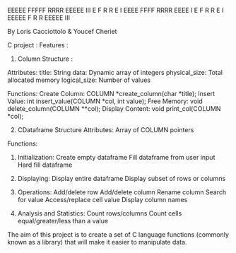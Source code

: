   EEEEE   FFFFF   RRRR    EEEEE   III
  E       F       R   R   E        I 
  EEEE    FFFF    RRRR    EEEE     I 
  E       F       R  R    E        I 
  EEEEE   F       R   R   EEEEE   III

By Loris Cacciottolo & Youcef Cheriet

C project :
Features :
1. Column Structure :

Attributes:
title: String
data: Dynamic array of integers
physical_size: Total allocated memory
logical_size: Number of values

Functions:
Create Column: COLUMN *create_column(char *title);
Insert Value: int insert_value(COLUMN *col, int value);
Free Memory: void delete_column(COLUMN **col);
Display Content: void print_col(COLUMN *col);

2. CDataframe Structure
Attributes:
Array of COLUMN pointers

Functions:
1. Initialization:
Create empty dataframe
Fill dataframe from user input
Hard fill dataframe

2. Displaying:
Display entire dataframe
Display subset of rows or columns

3. Operations:
Add/delete row
Add/delete column
Rename column
Search for value
Access/replace cell value
Display column names

4. Analysis and Statistics:
Count rows/columns
Count cells equal/greater/less than a value

The aim of this project is to create a set of C language functions (commonly known as a library) that
will make it easier to manipulate data.
